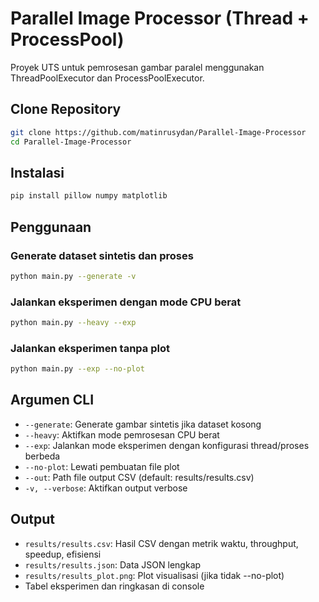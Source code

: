 # Parallel Image Processor (Thread + ProcessPool)

Proyek UTS untuk pemrosesan gambar paralel menggunakan ThreadPoolExecutor dan ProcessPoolExecutor.
## Clone Repository

```bash
git clone https://github.com/matinrusydan/Parallel-Image-Processor
cd Parallel-Image-Processor
```


## Instalasi

```bash
pip install pillow numpy matplotlib
```

## Penggunaan

### Generate dataset sintetis dan proses
```bash
python main.py --generate -v
```

### Jalankan eksperimen dengan mode CPU berat
```bash
python main.py --heavy --exp
```

### Jalankan eksperimen tanpa plot
```bash
python main.py --exp --no-plot
```

## Argumen CLI

- `--generate`: Generate gambar sintetis jika dataset kosong
- `--heavy`: Aktifkan mode pemrosesan CPU berat
- `--exp`: Jalankan mode eksperimen dengan konfigurasi thread/proses berbeda
- `--no-plot`: Lewati pembuatan file plot
- `--out`: Path file output CSV (default: results/results.csv)
- `-v, --verbose`: Aktifkan output verbose

## Output

- `results/results.csv`: Hasil CSV dengan metrik waktu, throughput, speedup, efisiensi
- `results/results.json`: Data JSON lengkap
- `results/results_plot.png`: Plot visualisasi (jika tidak --no-plot)
- Tabel eksperimen dan ringkasan di console